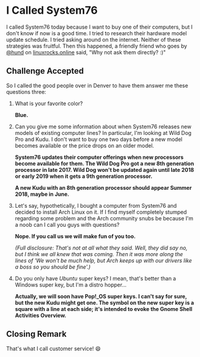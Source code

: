 # I Called System76
I called System76 today because I want to buy one of their computers, but I don't know if now is a good time. I tried to research their hardware model update schedule. I tried asking around on the internet. Neither of these strategies was fruitful. Then this happened, a friendly friend who goes by [@hund](https://linuxrocks.online/@hund) on [linuxrocks.online](linuxrocks.online) said, "Why not ask them directly? :)"

## Challenge Accepted

So I called the good people over in Denver to have them answer me these questions three:

1. What is your favorite color?

	**Blue.**

1. Can you give me some information about when System76 releases new models of existing computer lines? In particular, I'm looking at Wild Dog Pro and Kudu. I don't want to buy one two days before a new model becomes available or the price drops on an older 
model.

	**System76 updates their computer offerings when new processors become available for them. The Wild Dog Pro got a new 8th generation processor in late 2017. Wild Dog won't be updated again until late 2018 or early 2019 when it gets a 9th generation processor.**

	**A new Kudu with an 8th generation processor should appear Summer 2018, maybe in June.**

1. Let's say, hypothetically, I bought a computer from System76 and decided to install Arch Linux on it. If I find myself completely stumped regarding some problem and the Arch community snubs be because I'm a noob can I call you guys with questions?

	**Nope. If you call us we will make fun of you too.**

	*(Full disclosure: That's not at all what they said. Well, they did say no, but I think we all knew that was coming. Then it was more along the lines of 'We won't be much help, but Arch keeps up with our drivers like a boss so you should be fine'.)*

1. Do you only have *Ubuntu* super keys? I mean, that's better than a Windows super key, but I'm a distro hopper...

	**Actually, we will soon have Pop!_OS super keys. I can't say for sure, but the new Kudu might get one. The symbol on the new super key is a square with a line at each side; it's intended to evoke the Gnome Shell Activities Overview.**

## Closing Remark

That's what I call customer service! :smile:
